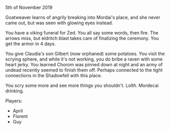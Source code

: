 5th of November 2019

Goatweaver learns of angrily breaking into Mordai's place, and she never came out, but was seen with glowing eyes instead.

You have a viking funeral for Zed. You all say some words, then fire. The arrows miss, but eldritch blast takes care of finalizing the ceremony.
You get the armor in 4 days.

You give Claudia's son Gilbert (now orphaned) some potatoes.
You visit the scrying sphere, and while it's not working, you do bribe a raven with some heart jerky. You learned Chorom was pinned down at night and an army of undead recently seemed to finish them off. Perhaps connected to the tight connections in the Shadowfell with this place.

You scry some more and see more things you shouldn't. Lolth. Mordecai drinking.


Players:
- April
- Florent
- Guy